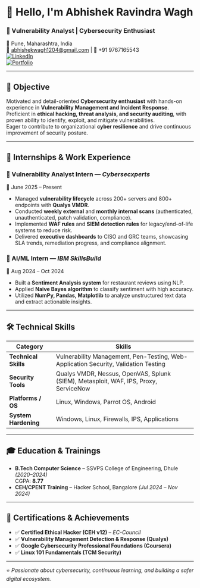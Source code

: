 # 👋 Hello, I'm Abhishek Ravindra Wagh  
### 🔎 Vulnerability Analyst | Cybersecurity Enthusiast  

📍 Pune, Maharashtra, India  
📧 abhishekwagh1204@gmail.com | 📱 +91 9767165543  
[![LinkedIn](https://img.shields.io/badge/-LinkedIn-0072b1?&style=for-the-badge&logo=linkedin&logoColor=white)](https://www.linkedin.com/in/abhishekwagh7/)  
[![Portfolio](https://img.shields.io/badge/-Portfolio-black?style=for-the-badge&logo=github&logoColor=white)](#)  

---

## 🎯 Objective  

Motivated and detail-oriented **Cybersecurity enthusiast** with hands-on experience in **Vulnerability Management and Incident Response**.  
Proficient in **ethical hacking, threat analysis, and security auditing**, with proven ability to identify, exploit, and mitigate vulnerabilities.  
Eager to contribute to organizational **cyber resilience** and drive continuous improvement of security posture.  

---

## 💼 Internships & Work Experience  

### 🔹 Vulnerability Analyst Intern — *Cybersecxperts*  
📆 June 2025 – Present  
- Managed **vulnerability lifecycle** across 200+ servers and 800+ endpoints with **Qualys VMDR**.  
- Conducted **weekly external** and **monthly internal scans** (authenticated, unauthenticated, patch validation, compliance).  
- Implemented **WAF rules** and **SIEM detection rules** for legacy/end-of-life systems to reduce risk.  
- Delivered **executive dashboards** to CISO and GRC teams, showcasing SLA trends, remediation progress, and compliance alignment.  

### 🔹 AI/ML Intern — *IBM SkillsBuild*  
📆 Aug 2024 – Oct 2024  
- Built a **Sentiment Analysis system** for restaurant reviews using NLP.  
- Applied **Naive Bayes algorithm** to classify sentiment with high accuracy.  
- Utilized **NumPy, Pandas, Matplotlib** to analyze unstructured text data and extract actionable insights.  

---

## 🛠️ Technical Skills  

| Category          | Skills                                                                 |
|-------------------|------------------------------------------------------------------------|
| **Technical Skills** | Vulnerability Management, Pen-Testing, Web-Application Security, Validation Testing |
| **Security Tools**   | Qualys VMDR, Nessus, OpenVAS, Splunk (SIEM), Metasploit, WAF, IPS, Proxy, ServiceNow |
| **Platforms / OS**   | Linux, Windows, Parrot OS, Android |
| **System Hardening** | Windows, Linux, Firewalls, IPS, Applications |

---

## 🎓 Education & Trainings  

- **B.Tech Computer Science** – SSVPS College of Engineering, Dhule *(2020–2024)*  
  CGPA: **8.77**  
- **CEH/CPENT Training** – Hacker School, Bangalore *(Jul 2024 – Nov 2024)*  

---

## 📜 Certifications & Achievements  

- ✅ **Certified Ethical Hacker (CEH v12)** – *EC-Council*  
- ✅ **Vulnerability Management Detection & Response (Qualys)**  
- ✅ **Google Cybersecurity Professional Foundations (Coursera)**  
- ✅ **Linux 101 Fundamentals (TCM Security)**  

---

⭐ *Passionate about cybersecurity, continuous learning, and building a safer digital ecosystem.*  
